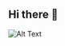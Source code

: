 ## Hi there 👋


![Alt Text]([https://media.giphy.com/media/vFKqnCdLPNOKc/giphy.gif](https://i.gifer.com/7h7F.gif))
<!--
**popp4/popp4** is a ✨ _special_ ✨ repository because its `README.md` (this file) appears on your GitHub profile.

Here are some ideas to get you started:

- 🔭 I’m currently working on ...
- 🌱 I’m currently learning ...
- 👯 I’m looking to collaborate on ...
- 🤔 I’m looking for help with ...
- 💬 Ask me about ...
- 📫 How to reach me: ...
- 😄 Pronouns: ...
- ⚡ Fun fact: ...
-->
